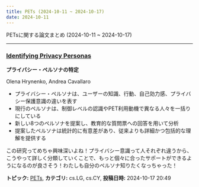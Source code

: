 ```yaml
---
title: PETs (2024-10-11 ~ 2024-10-17)
date: 2024-10-11
---
```


PETsに関する論文まとめ (2024-10-11 ~ 2024-10-17)


- - -

### [Identifying Privacy Personas](http://arxiv.org/abs/2410.14023)

**プライバシー・ペルソナの特定**

Olena Hrynenko, Andrea Cavallaro

- プライバシー・ペルソナは、ユーザーの知識、行動、自己効力感、プライバシー保護意識の違いを表す
- 現行のペルソナは、制御レベルの認識やPET利用動機で異なる人々を一括りにしている
- 新しい8つのペルソナを提案し、教育的な質問票への回答を用いて分析
- 提案したペルソナは統計的に有意差があり、従来よりも詳細かつ包括的な理解を提供する

この研究ってめちゃ興味深いよね！プライバシー意識って人それぞれ違うから、こうやって詳しく分類していくことで、もっと個々に合ったサポートができるようになるのが良さそう！わたしも自分のペルソナ知りたくなっちゃった！



**トピック:** [PETs](../../pets), **カテゴリ:** cs.LG, cs.CY, **投稿日時:** 2024-10-17 20:49
